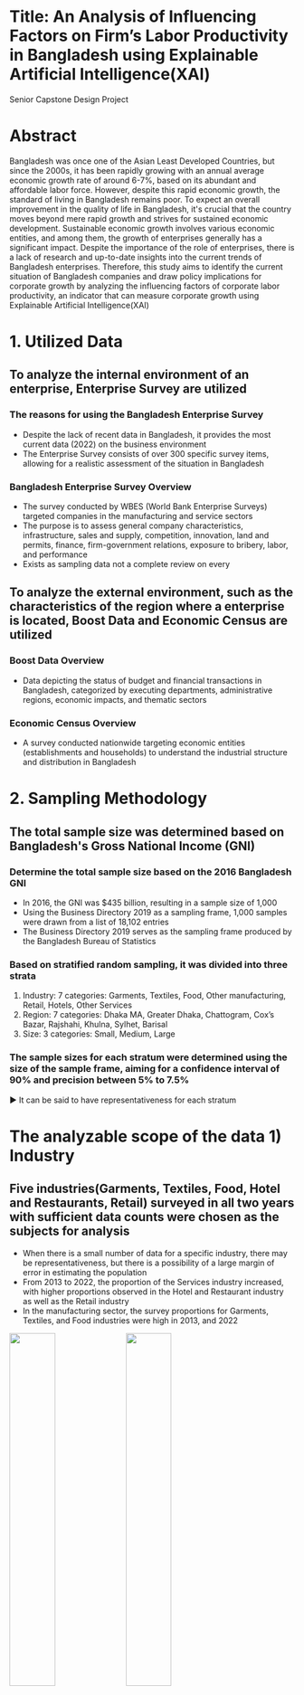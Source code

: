 Title: An Analysis of Influencing Factors on Firm’s Labor Productivity in Bangladesh using Explainable Artificial Intelligence(XAI)
======================
Senior Capstone Design Project

# Abstract
Bangladesh was once one of the Asian Least Developed Countries, but since the 2000s, it has been rapidly growing with an annual average economic growth rate of around 6-7%, based on its abundant and affordable labor force. However, despite this rapid economic growth, the standard of living in Bangladesh remains poor. To expect an overall improvement in the quality of life in Bangladesh, it's crucial that the country moves beyond mere rapid growth and strives for sustained economic development. Sustainable economic growth involves various economic entities, and among them, the growth of enterprises generally has a significant impact. Despite the importance of the role of enterprises, there is a lack of research and up-to-date insights into the current trends of Bangladesh enterprises. Therefore, this study aims to identify the current situation of Bangladesh companies and draw policy implications for corporate growth by analyzing the influencing factors of corporate labor productivity, an indicator that can measure corporate growth using Explainable Artificial Intelligence(XAI)

# 1. Utilized Data
## To analyze the internal environment of an enterprise, Enterprise Survey are utilized
### The reasons for using the Bangladesh Enterprise Survey
- Despite the lack of recent data in Bangladesh, it provides the most current data (2022) on the business environment
- The Enterprise Survey consists of over 300 specific survey items, allowing for a realistic assessment of the situation in Bangladesh
### Bangladesh Enterprise Survey Overview
- The survey conducted by WBES (World Bank Enterprise Surveys) targeted companies in the manufacturing and service sectors
- The purpose is to assess general company characteristics, infrastructure, sales and supply, competition, innovation, land and permits, finance, firm-government relations, exposure to bribery, labor, and performance
- Exists as sampling data not a complete review on every

## To analyze the external environment, such as the characteristics of the region where a enterprise is located, Boost Data and Economic Census are utilized
### Boost Data Overview
- Data depicting the status of budget and financial transactions in Bangladesh, categorized by executing departments, administrative regions, economic impacts, and thematic sectors
### Economic Census Overview
- A survey conducted nationwide targeting economic entities (establishments and households) to understand the industrial structure and distribution in Bangladesh

# 2. Sampling Methodology
## The total sample size was determined based on Bangladesh's Gross National Income (GNI)
### Determine the total sample size based on the 2016 Bangladesh GNI
- In 2016, the GNI was $435 billion, resulting in a sample size of 1,000
- Using the Business Directory 2019 as a sampling frame, 1,000 samples were drawn from a list of 18,102 entries
- The Business Directory 2019 serves as the sampling frame produced by the Bangladesh Bureau of Statistics
### Based on stratified random sampling, it was divided into three strata
1. Industry: 7 categories: Garments, Textiles, Food, Other manufacturing, Retail, Hotels, Other Services
2. Region: 7 categories: Dhaka MA, Greater Dhaka, Chattogram, Cox’s Bazar, Rajshahi, Khulna, Sylhet, Barisal
3. Size: 3 categories: Small, Medium, Large
### The sample sizes for each stratum were determined using the size of the sample frame, aiming for a confidence interval of 90% and precision between 5% to 7.5%
▶ It can be said to have representativeness for each stratum

# The analyzable scope of the data 1) Industry
## Five industries(Garments, Textiles, Food, Hotel and Restaurants, Retail) surveyed in all two years with sufficient data counts were chosen as the subjects for analysis
- When there is a small number of data for a specific industry, there may be representativeness, but there is a possibility of a large margin of error in estimating the population
- From 2013 to 2022, the proportion of the Services industry increased, with higher proportions observed in the Hotel and Restaurant industry as well as the Retail industry
- In the manufacturing sector, the survey proportions for Garments, Textiles, and Food industries were high in 2013, and 2022
<img src="https://github.com/CoCoRessa/CoCoRessa/assets/154608668/eb280168-c95c-4f38-ac25-08938e51958f" width="40%" height="40%" />
<img src="https://github.com/CoCoRessa/CoCoRessa/assets/154608668/1425a017-f201-41b4-9ee5-e4fbb4c16518" width="40%" height="40%" />


